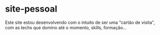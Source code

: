 # site-pessoal
Este site estou desenvolvendo com o intuito de ser uma "cartão de visita", com as techs que domino até o momento, skills, formação...
